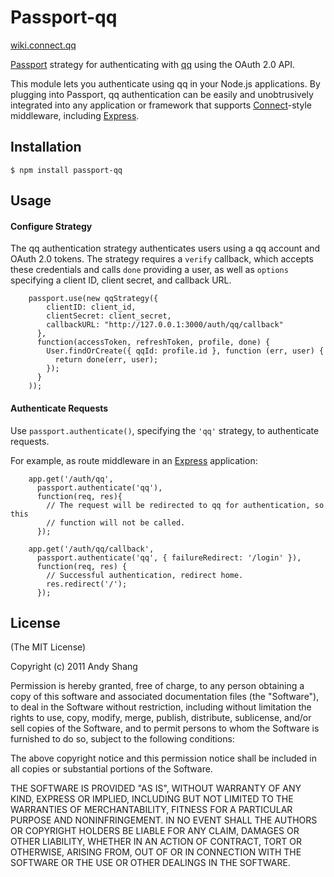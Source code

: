 # Passport-qq

[wiki.connect.qq](http://wiki.connect.qq.com/%E4%BD%BF%E7%94%A8authorization_code%E8%8E%B7%E5%8F%96access_token)

[Passport](http://passportjs.org/) strategy for authenticating with [qq](http://qq.com/)
using the OAuth 2.0 API.

This module lets you authenticate using qq in your Node.js applications.
By plugging into Passport, qq authentication can be easily and
unobtrusively integrated into any application or framework that supports
[Connect](http://www.senchalabs.org/connect/)-style middleware, including
[Express](http://expressjs.com/).

## Installation

    $ npm install passport-qq

## Usage

#### Configure Strategy

The qq authentication strategy authenticates users using a qq account
and OAuth 2.0 tokens.  The strategy requires a `verify` callback, which accepts
these credentials and calls `done` providing a user, as well as `options`
specifying a client ID, client secret, and callback URL.

```
    passport.use(new qqStrategy({
        clientID: client_id,
        clientSecret: client_secret,
        callbackURL: "http://127.0.0.1:3000/auth/qq/callback"
      },
      function(accessToken, refreshToken, profile, done) {
        User.findOrCreate({ qqId: profile.id }, function (err, user) {
          return done(err, user);
        });
      }
    ));
```

#### Authenticate Requests

Use `passport.authenticate()`, specifying the `'qq'` strategy, to
authenticate requests.

For example, as route middleware in an [Express](http://expressjs.com/)
application:

```
    app.get('/auth/qq',
      passport.authenticate('qq'),
      function(req, res){
        // The request will be redirected to qq for authentication, so this
        // function will not be called.
      });

    app.get('/auth/qq/callback', 
      passport.authenticate('qq', { failureRedirect: '/login' }),
      function(req, res) {
        // Successful authentication, redirect home.
        res.redirect('/');
      });
```

## License

(The MIT License)

Copyright (c) 2011 Andy Shang

Permission is hereby granted, free of charge, to any person obtaining a copy of
this software and associated documentation files (the "Software"), to deal in
the Software without restriction, including without limitation the rights to
use, copy, modify, merge, publish, distribute, sublicense, and/or sell copies of
the Software, and to permit persons to whom the Software is furnished to do so,
subject to the following conditions:

The above copyright notice and this permission notice shall be included in all
copies or substantial portions of the Software.

THE SOFTWARE IS PROVIDED "AS IS", WITHOUT WARRANTY OF ANY KIND, EXPRESS OR
IMPLIED, INCLUDING BUT NOT LIMITED TO THE WARRANTIES OF MERCHANTABILITY, FITNESS
FOR A PARTICULAR PURPOSE AND NONINFRINGEMENT. IN NO EVENT SHALL THE AUTHORS OR
COPYRIGHT HOLDERS BE LIABLE FOR ANY CLAIM, DAMAGES OR OTHER LIABILITY, WHETHER
IN AN ACTION OF CONTRACT, TORT OR OTHERWISE, ARISING FROM, OUT OF OR IN
CONNECTION WITH THE SOFTWARE OR THE USE OR OTHER DEALINGS IN THE SOFTWARE.
